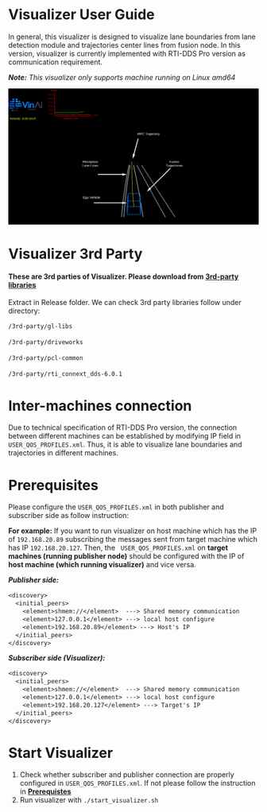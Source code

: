 # Visualizer User Guide

In general, this visualizer is designed to visualize lane boundaries from lane detection module and trajectories center lines from fusion node. In this version, visualizer is currently implemented with RTI-DDS Pro version as communication requirement.

<em>**Note:** This visualizer only supports machine running on Linux amd64</em>

![visualizer_image](bin/png/visualizer_display_detail.png)

# Visualizer 3rd Party

#### These are 3rd parties of Visualizer. Please download from [3rd-party libraries](https://vingroupjsc.sharepoint.com/sites/VinAI-AutoPilot/Shared%20Documents/General/Release/Middleware/vinai-adas-dds-3rd-party-7-May-2021.tar.xz)

Extract in Release folder. We can check 3rd party libraries follow under directory:
```
/3rd-party/gl-libs

/3rd-party/driveworks

/3rd-party/pcl-common

/3rd-party/rti_connext_dds-6.0.1
```

# Inter-machines connection

Due to technical specification of RTI-DDS Pro version, the connection between different machines can be established by modifying IP field in `USER_QOS_PROFILES.xml`. Thus, it is able to visualize lane boundaries and trajectories in different machines.

# Prerequisites

Please configure the ` USER_QOS_PROFILES.xml ` in both publisher and subscriber side as follow instruction:

**For example:** If you want to run visualizer on host machine which has the IP of `192.168.20.89` subscribing the messages sent from target machine which has IP `192.168.20.127`. Then, the ` USER_QOS_PROFILES.xml` on **target machines (running publisher node)** should be configured with the IP of **host machine (which running visualizer)** and vice versa.

<em>**Publisher side:**</em>

  ```
<discovery>
    <initial_peers>
      <element>shmem://</element>  ---> Shared memory communication 
      <element>127.0.0.1</element> ---> local host configure
      <element>192.168.20.89</element> ---> Host's IP
    </initial_peers>
</discovery>
  ```

  <em>**Subscriber side (Visualizer):**</em>

  ```
<discovery>
    <initial_peers>
      <element>shmem://</element>  ---> Shared memory communication 
      <element>127.0.0.1</element> ---> local host configure
      <element>192.168.20.127</element> ---> Target's IP
    </initial_peers>
</discovery>
  ```
 # Start Visualizer

 1. Check whether subscriber and publisher connection are properly configured in `USER_QOS_PROFILES.xml`. If not please follow the instruction in [**Prerequistes**](#Prerequisites)
 2. Run visualizer with `./start_visualizer.sh`

